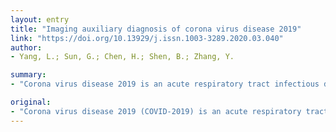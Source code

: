 ```yaml
---
layout: entry
title: "Imaging auxiliary diagnosis of corona virus disease 2019"
link: "https://doi.org/10.13929/j.issn.1003-3289.2020.03.040"
author:
- Yang, L.; Sun, G.; Chen, H.; Shen, B.; Zhang, Y.

summary:
- "Corona virus disease 2019 is an acute respiratory tract infectious disease caused by infection with 2019 novel coronavirus(2019-nCoV) It is mainly characterized with pulmonary inflammatory lesions, strong infectivity and long incubation period. At present, the gold standard for diagnosis of COVID-2019 is positive nucleic acid test result. The number of patients need to be screened is so large for asymptomatic patients. Imaging examinations are particularly important for auxiliary diagnosis of the disease. Coronavirus disease is a chronic respiratory tract infection caused by. infection with. 2019 novel."

original:
- "Corona virus disease 2019 (COVID-2019) is an acute respiratory tract infectious disease caused by infection with 2019 novel coronavirus(2019-nCoV), which is mainly characterized with pulmonary inflammatory lesions, strong infectivity and long incubation period. At present, the gold standard for diagnosis of COVID-2019 is positive nucleic acid test result. However, nucleic acid test Results: of some patients are false negative, and the number of patients need to be screened is so large. For asymptomatic patients and the large number of patients needed to be screened, imaging examinations are particularly important. The main points of CT and ultrasonic examination in auxiliary diagnosis of COVID-2019, the advantages of ultrasonic examination and protective specifications were reviewed in this article."
---
```


